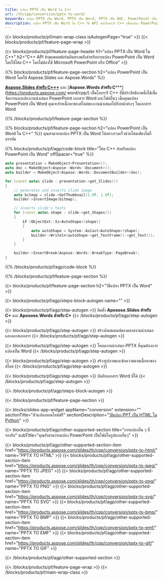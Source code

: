 ```yaml
---
title: แปลง PPTX เป็น Word ใน C++
url: /th/cpp/conversion/pptx-to-word/
keywords: แปลง PPTX เป็น Word, PPTX เป็น Word, PPTX เป็น DOC, PowerPoint เป็น Word, C++ API, C++ Library, CPP
description: แปลง PPTX เป็น Word ใน C++ ใช้ API ของไลบรารี C++ เพื่อแปลง PowerPoint เป็น Word
---
```


{{< blocks/products/pf/main-wrap-class isAutogenPage="true" >}}
{{< blocks/products/pf/feature-page-wrap >}}

{{< blocks/products/pf/feature-page-header h1="แปลง PPTX เป็น Word ใน C++" h2="C++ API ข้ามแพลตฟอร์มอันทรงพลังสำหรับการแปลง PowerPoint เป็น Word โดยใช้โค้ด C++ โดยไม่ต้องใช้ Microsoft PowerPoint หรือ Office" >}}

{{% blocks/products/pf/feature-page-section h2="แปลง PowerPoint เป็น Word โดยใช้ Aspose.Slides และ Aspose.Words" %}}

[**Aspose.Slides สำหรับ C+++**](https://products.aspose.com/slides/th/cpp/) และ [**Aspose.Words สำหรับ C*****](https://products.aspose.com/ word/cpp/) เป็นไลบรารี C++ ที่มีประสิทธิภาพซึ่งใช้เพื่อจัดการและแปลงงานนำเสนอ PowerPoint เอกสาร Word และไฟล์อื่นๆ เมื่อคุณแปลง PowerPoint เป็น Word คุณจะย้ายเนื้อหาของสไลด์ของงานนำเสนอไปยังหน้าต่างๆ ในเอกสาร Word

{{% /blocks/products/pf/feature-page-section %}}




{{% blocks/products/pf/feature-page-section  h2="แปลง PowerPoint เป็น Word ใน C++" %}}
คุณสามารถแปลง PPTX เป็น Word ได้อย่างรวดเร็วด้วยโค้ดเพียงไม่กี่บรรทัด

{{% blocks/products/pf/agp/code-block title="โค้ด C++ สำหรับแปลง PowerPoint เป็น Word" offSpacer="true" %}}
```cpp
auto presentation = MakeObject<Presentation>();
auto doc = MakeObject<Aspose::Words::Document>();
auto builder = MakeObject<Aspose::Words::DocumentBuilder>(doc);

for (const auto& slide : presentation->get_Slides())
{
    // generates and inserts slide image
    auto bitmap = slide->GetThumbnail(1.0f, 1.0f);
    builder->InsertImage(bitmap);

    // inserts slide's texts
    for (const auto& shape : slide->get_Shapes())
    {
        if (ObjectExt::Is<AutoShape>(shape))
        {
            auto autoShape = System::AsCast<AutoShape>(shape);
            builder->Writeln(autoShape->get_TextFrame()->get_Text());
        }
    }

    builder->InsertBreak(Aspose::Words::BreakType::PageBreak);
}
```
{{% /blocks/products/pf/agp/code-block %}}

{{% /blocks/products/pf/feature-page-section %}}




{{< blocks/products/pf/feature-page-section  h2="วิธีแปลง PPTX เป็น Word" >}}


{{< blocks/products/pf/agp/steps-block-autogen name="" >}}


{{< blocks/products/pf/agp/step-autogen >}}
ติดตั้ง **Aposose.Slides สำหรับ C+** และ **Aposose.Words สำหรับ C+** 
{{< /blocks/products/pf/agp/step-autogen >}}

{{< blocks/products/pf/agp/step-autogen >}}
สร้างอินสแตนซ์ของคลาสงานนำเสนอและคลาสเอกสาร
{{< /blocks/products/pf/agp/step-autogen >}}

{{< blocks/products/pf/agp/step-autogen >}}
โหลดงานนำเสนอ PPTX ที่คุณต้องการแปลงเป็น Word
{{< /blocks/products/pf/agp/step-autogen >}}

{{< blocks/products/pf/agp/step-autogen >}}
สร้างรูปภาพและข้อความตามเนื้อหาของสไลด์
{{< /blocks/products/pf/agp/step-autogen >}}

{{< blocks/products/pf/agp/step-autogen >}}
บันทึกเอกสาร Word ที่ได้
{{< /blocks/products/pf/agp/step-autogen >}}


{{< /blocks/products/pf/agp/steps-block-autogen >}}


{{< /blocks/products/pf/feature-page-section >}}




{{< blocks/slides-app-widget  appName="conversion" extension="" sectionTitle="ตัวแปลงออนไลน์ฟรี" sectionDescription="[วิธีแปลง PPT เป็น HTML ใน Python](https://products.aspose.com/slides/th/python-net/conversion/ppt-to-html/)" >}}

{{< blocks/products/pf/agp/other-supported-section title="การแปลงอื่น ๆ ที่รองรับ" subTitle="คุณยังสามารถแปลง PowerPoint เป็นไฟล์ในรูปแบบอื่นๆ" >}}


{{< blocks/products/pf/agp/other-supported-section-item href="https://products.aspose.com/slides/th/cpp/conversion/pptx-to-html/" name="PPTX TO HTML" >}}
{{< blocks/products/pf/agp/other-supported-section-item href="https://products.aspose.com/slides/th/cpp/conversion/pptx-to-jpeg/" name="PPTX TO JPEG" >}}
{{< blocks/products/pf/agp/other-supported-section-item href="https://products.aspose.com/slides/th/cpp/conversion/pptx-to-png/" name="PPTX TO PNG" >}}
{{< blocks/products/pf/agp/other-supported-section-item href="https://products.aspose.com/slides/th/cpp/conversion/pptx-to-svg/" name="PPTX TO SVG" >}}
{{< blocks/products/pf/agp/other-supported-section-item href="https://products.aspose.com/slides/th/cpp/conversion/pptx-to-bmp/" name="PPTX TO BMP" >}}
{{< blocks/products/pf/agp/other-supported-section-item href="https://products.aspose.com/slides/th/cpp/conversion/pptx-to-emf/" name="PPTX TO EMF" >}}
{{< blocks/products/pf/agp/other-supported-section-item href="https://products.aspose.com/slides/th/cpp/conversion/pptx-to-gif/" name="PPTX TO GIF" >}}



{{< /blocks/products/pf/agp/other-supported-section >}}

{{< /blocks/products/pf/feature-page-wrap >}}
{{< /blocks/products/pf/main-wrap-class >}}